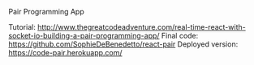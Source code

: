 Pair Programming App

Tutorial: http://www.thegreatcodeadventure.com/real-time-react-with-socket-io-building-a-pair-programming-app/
Final code: https://github.com/SophieDeBenedetto/react-pair
Deployed version: https://code-pair.herokuapp.com/
